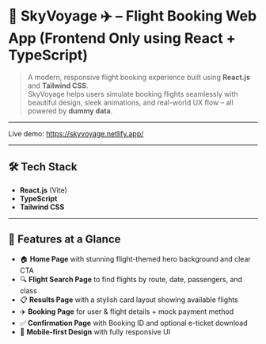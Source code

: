 # 🌌 SkyVoyage ✈️ – Flight Booking Web App (Frontend Only using React + TypeScript)

> A modern, responsive flight booking experience built using **React.js** and **Tailwind CSS**.  
> SkyVoyage helps users simulate booking flights seamlessly with beautiful design, sleek animations, and real-world UX flow – all powered by **dummy data**.

---

Live demo: https://skyvoyage.netlify.app/

---

## 🛠️ Tech Stack
- **React.js** (Vite)
- **TypeScript**
- **Tailwind CSS**

---

## 🌟 Features at a Glance

- 🏠 **Home Page** with stunning flight-themed hero background and clear CTA
- 🔍 **Flight Search Page** to find flights by route, date, passengers, and class
- 📋 **Results Page** with a stylish card layout showing available flights
- ✈️ **Booking Page** for user & flight details + mock payment method
- ✅ **Confirmation Page** with Booking ID and optional e-ticket download
- 📱 **Mobile-first Design** with fully responsive UI




